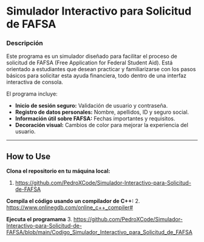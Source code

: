# Simulador Interactivo para Solicitud de FAFSA

### Descripción
Este programa es un simulador diseñado para facilitar el proceso de solicitud de FAFSA (Free Application for Federal Student Aid). Está orientado a estudiantes que desean practicar y familiarizarse con los pasos básicos para solicitar esta ayuda financiera, todo dentro de una interfaz interactiva de consola.

El programa incluye:
- **Inicio de sesión seguro:** Validación de usuario y contraseña.
- **Registro de datos personales:** Nombre, apellidos, ID y seguro social.
- **Información útil sobre FAFSA:** Fechas importantes y requisitos.
- **Decoración visual:** Cambios de color para mejorar la experiencia del usuario.

---

## How to Use

 **Clona el repositorio en tu máquina local:**
1. https://github.com/PedroXCode/Simulador-Interactivo-para-Solicitud-de-FAFSA


**Compila el código usando un compilador de C++:**
2. https://www.onlinegdb.com/online_c++_compiler#

**Ejecuta el programama**
3. https://github.com/PedroXCode/Simulador-Interactivo-para-Solicitud-de-FAFSA/blob/main/Codigo_Simulador_Interactivo_para_Solicitud_de_FAFSA



